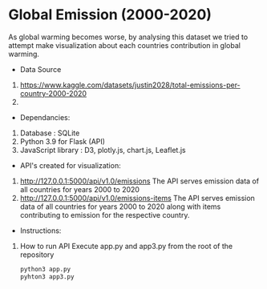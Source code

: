 # Global Emission (2000-2020)

 As global warming becomes worse, by analysing this dataset we tried to attempt make visualization about each countries contribution in global warming. 

* Data Source

1) https://www.kaggle.com/datasets/justin2028/total-emissions-per-country-2000-2020
2)
 

* Dependancies:
1) Database : SQLite
2) Python 3.9 for Flask (API) 
3) JavaScript library : D3, plotly.js, chart.js, Leaflet.js

* API's created for visualization:
1) http://127.0.0.1:5000/api/v1.0/emissions
        The API serves emission data of all countries for years 2000 to 2020
2) http://127.0.0.1:5000/api/v1.0/emissions-items
        The API serves emission data of all countries for years 2000 to 2020 along with items contributing to emission for the respective country.


* Instructions: 
1) How to run API
  Execute app.py and app3.py from the root of the repository
     ```sh 
    python3 app.py
    pyhton3 app3.py
    ```